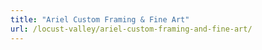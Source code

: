 ```yaml
---
title: "Ariel Custom Framing & Fine Art"
url: /locust-valley/ariel-custom-framing-and-fine-art/
---
```

